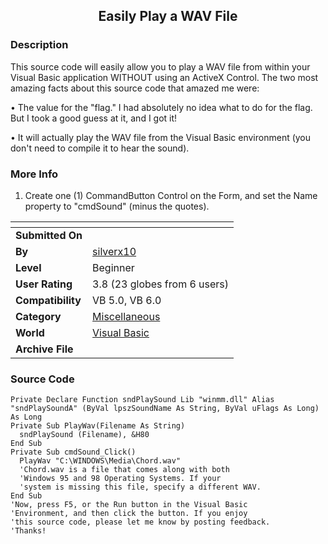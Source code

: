 ﻿<div align="center">

## Easily Play a WAV File


</div>

### Description

This source code will easily allow you to play a WAV file from within your Visual Basic application WITHOUT using an ActiveX Control. The two most amazing facts about this source code that amazed me were:

&#8226; The value for the "flag." I had absolutely no idea what to do for the flag. But I took a good guess at it, and I got it!

&#8226; It will actually play the WAV file from the Visual Basic environment (you don't need to compile it to hear the sound).
 
### More Info
 
1) Create one (1) CommandButton Control on the Form, and set the Name property to "cmdSound" (minus the quotes).


<span>             |<span>
---                |---
**Submitted On**   |
**By**             |[silverx10](https://github.com/Planet-Source-Code/PSCIndex/blob/master/ByAuthor/silverx10.md)
**Level**          |Beginner
**User Rating**    |3.8 (23 globes from 6 users)
**Compatibility**  |VB 5\.0, VB 6\.0
**Category**       |[Miscellaneous](https://github.com/Planet-Source-Code/PSCIndex/blob/master/ByCategory/miscellaneous__1-1.md)
**World**          |[Visual Basic](https://github.com/Planet-Source-Code/PSCIndex/blob/master/ByWorld/visual-basic.md)
**Archive File**   |[](https://github.com/Planet-Source-Code/silverx10-easily-play-a-wav-file__1-5822/archive/master.zip)





### Source Code

```
Private Declare Function sndPlaySound Lib "winmm.dll" Alias "sndPlaySoundA" (ByVal lpszSoundName As String, ByVal uFlags As Long) As Long
Private Sub PlayWav(Filename As String)
  sndPlaySound (Filename), &H80
End Sub
Private Sub cmdSound_Click()
  PlayWav "C:\WINDOWS\Media\Chord.wav"
  'Chord.wav is a file that comes along with both
  'Windows 95 and 98 Operating Systems. If your
  'system is missing this file, specify a different WAV.
End Sub
'Now, press F5, or the Run button in the Visual Basic
'Environment, and then click the button. If you enjoy
'this source code, please let me know by posting feedback.
'Thanks!
```

